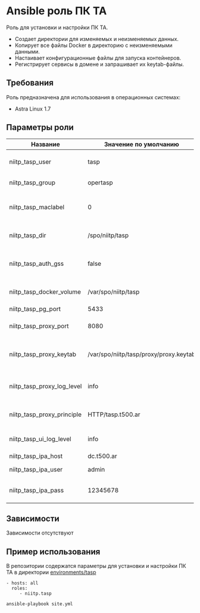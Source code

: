 Ansible роль ПК ТА
=========

Роль для установки и настройки ПК ТА.

- Создает директории для изменяемых и неизменяемых данных.
- Копирует все файлы Docker в директорию с неизменяемыми данными.
- Настаивает конфигурационные файлы для запуска контейнеров.
- Регистрирует сервисы в домене и запрашивает их keytab-файлы.

Требования
------------

Роль предназначена для использования в операционных системах:

- Astra Linux 1.7

Параметры роли
--------------

| Название                   | Значение по умолчанию                  |  Описание                               |
|----------------------------|----------------------------------------|-----------------------------------------|
| niitp_tasp_user            | tasp                                   | Пользователь для запуска ПК ТА          |
| niitp_tasp_group           | opertasp                               | Группа для запуска ПК ТА                |
| niitp_tasp_maclabel        | 0                                      | Мандатная метка запущенных контейнеров  |
| niitp_tasp_dir             | /spo/niitp/tasp                        | Директория установки ПК ТА              |
| niitp_tasp_auth_gss        | false                                  | Флаг включения аутентификации GSS       |
| niitp_tasp_docker_volume   | /var/spo/niitp/tasp                    | Директория изменяемых файлов ПК ТА      |
| niitp_tasp_pg_port         | 5433                                   | Порт СУБД                               |
| niitp_tasp_proxy_port      | 8080                                   | Порт реверсивного прокси                |
| niitp_tasp_proxy_keytab    | /var/spo/niitp/tasp/proxy/proxy.keytab | Путь к keytab файлу реверсивного прокси |
| niitp_tasp_proxy_log_level | info                                   | Уровень логирования реверсивного прокси |
| niitp_tasp_proxy_principle | HTTP/tasp.t500.ar                      | Название сервиса прокси во FreeIPA      |
| niitp_tasp_ui_log_level    | info                                   | Уровень логирования интерфейса          |
| niitp_tasp_ipa_host        | dc.t500.ar                             | Адрес FreeIPA                           |
| niitp_tasp_ipa_user        | admin                                  | Пользователь FreeIPA                    |
| niitp_tasp_ipa_pass        | 12345678                               | Пароль пользователя FreeIPA             |

Зависимости
------------

Зависимости отсутствуют

Пример использования
----------------

В репозитории содержатся параметры для установки и настройки ПК ТА
в директории [environments/tasp](./environments/tasp)

    - hosts: all
      roles:
         - niitp.tasp

```sh
ansible-playbook site.yml
```
